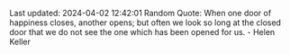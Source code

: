 Last updated: 2024-04-02 12:42:01
Random Quote: When one door of happiness closes, another opens; but often we look so long at the closed door that we do not see the one which has been opened for us. - Helen Keller